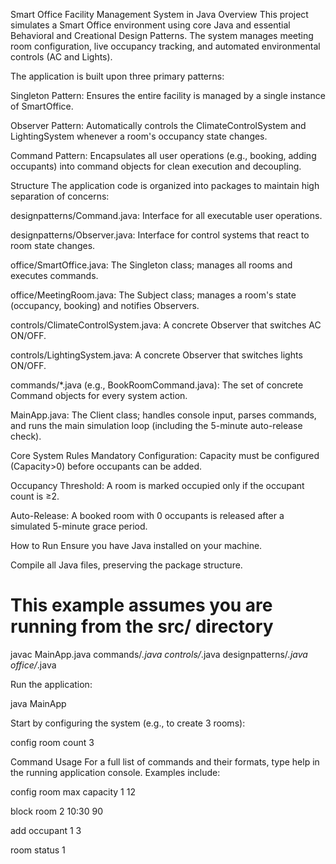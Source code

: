 Smart Office Facility Management System in Java
Overview
This project simulates a Smart Office environment using core Java and essential Behavioral and Creational Design Patterns. The system manages meeting room configuration, live occupancy tracking, and automated environmental controls (AC and Lights).

The application is built upon three primary patterns:

Singleton Pattern: Ensures the entire facility is managed by a single instance of SmartOffice.

Observer Pattern: Automatically controls the ClimateControlSystem and LightingSystem whenever a room's occupancy state changes.

Command Pattern: Encapsulates all user operations (e.g., booking, adding occupants) into command objects for clean execution and decoupling.

Structure
The application code is organized into packages to maintain high separation of concerns:

designpatterns/Command.java: Interface for all executable user operations.

designpatterns/Observer.java: Interface for control systems that react to room state changes.

office/SmartOffice.java: The Singleton class; manages all rooms and executes commands.

office/MeetingRoom.java: The Subject class; manages a room's state (occupancy, booking) and notifies Observers.

controls/ClimateControlSystem.java: A concrete Observer that switches AC ON/OFF.

controls/LightingSystem.java: A concrete Observer that switches lights ON/OFF.

commands/*.java (e.g., BookRoomCommand.java): The set of concrete Command objects for every system action.

MainApp.java: The Client class; handles console input, parses commands, and runs the main simulation loop (including the 5-minute auto-release check).

Core System Rules
Mandatory Configuration: Capacity must be configured (Capacity>0) before occupants can be added.

Occupancy Threshold: A room is marked occupied only if the occupant count is ≥2.

Auto-Release: A booked room with 0 occupants is released after a simulated 5-minute grace period.

How to Run
Ensure you have Java installed on your machine.

Compile all Java files, preserving the package structure.

# This example assumes you are running from the src/ directory
javac MainApp.java commands/*.java controls/*.java designpatterns/*.java office/*.java

Run the application:

java MainApp

Start by configuring the system (e.g., to create 3 rooms):

config room count 3

Command Usage
For a full list of commands and their formats, type help in the running application console. Examples include:

config room max capacity 1 12

block room 2 10:30 90

add occupant 1 3

room status 1